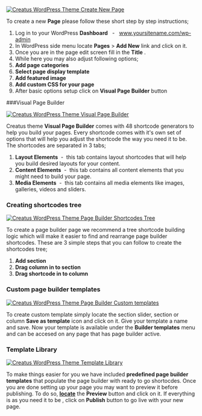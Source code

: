 <div class="thz-lightbox-gallery" markdown="1">

<div class="thz-doc-image max">
<a class="thz-lightbox mfp-image" href="../../docs-media/create-new-page.jpg" data-mfp-title="Creatus WordPress Theme Create New Page" data-modal-size="large">
	<img src="../../docs-media/create-new-page.jpg" alt="Creatus WordPress Theme Create New Page" />
</a>
</div>

To create a new __Page__ please follow these short step by step instructions;

1. Log in to your WordPress __Dashboard__ &nbsp; - &nbsp; www.yoursitename.com/wp-admin
2. In WordPress side menu locate __Pages__ > __Add New__ link and click on it.
3. Once you are in the page edit screen fill in the __Title__ .
4. While here you may also adjust following options;
 1. __Add page categories__
 1. __Select page display template__
 1. __Add featured image__
 1. __Add custom CSS for your page__
5. After basic options setup click on __Visual Page Builder__ button
 
 

###Visual Page Builder

<div class="thz-doc-image max">
<a class="thz-lightbox mfp-image" href="../../docs-media/visual-page-builder.gif" data-mfp-title="Creatus WordPress Theme Visual Page Builder" data-modal-size="large">
	<img src="../../docs-media/visual-page-builder.gif" alt="Creatus WordPress Theme Visual Page Builder" />
</a>
</div>


Creatus theme __Visual Page Builder__ comes with 48 shortcode generators to help you build your pages. Every shortcode comes with it's own set of options that will help you adjust the shortcode the way you need it to be. The shortcodes are separated in 3 tabs;

1. __Layout Elements__ &nbsp;-&nbsp; this tab contains layout shortcodes that will help you build desired layouts for your content.
1. __Content Elements__ &nbsp;-&nbsp; this tab contains all content elements that you might need to build your page.
1. __Media Elements__ &nbsp;-&nbsp; this tab contains all media elements like images, galleries, videos and sliders.


### Creating shortcodes tree

<div class="thz-doc-image max">
<a class="thz-lightbox mfp-image" href="../../docs-media/create-shortcodes-tree.gif" data-mfp-title="Creatus WordPress Theme Page Builder Shortcodes Tree" data-modal-size="large">
	<img src="../../docs-media/create-shortcodes-tree.gif" alt="Creatus WordPress Theme Page Builder Shortcodes Tree" />
</a>
</div>

To create a page builder page we recommend a tree shortcode building logic which will make it easier to find and rearrange page builder shortcodes. These are 3 simple steps that you can follow to create the shortcodes tree;

1. __Add section__
2. __Drag column in to section__
3. __Drag shortcode in to column__



### Custom page builder templates

<div class="thz-doc-image max">
<a class="thz-lightbox mfp-image" href="../../docs-media/create-section-template.gif" data-mfp-title="Creatus WordPress Theme Page Builder Custom templates" data-modal-size="large">
	<img src="../../docs-media/create-section-template.gif" alt="Creatus WordPress Theme Page Builder Custom templates" />
</a>
</div>

To create custom template simply locate the section slider, section or column __Save as template__ icon and click on it. Give your template a name and save. Now your template is available under the __Builder templates__ menu and can be accesed on any page that has page builder active.


### Template Library

<div class="thz-doc-image max">
<a class="thz-lightbox mfp-iframe" href="https://www.youtube.com/watch?v=y5_Cai3d5v0" data-mfp-title="Creatus WordPress Theme Template Library" data-modal-size="large">
	<img src="../../docs-media/splash-template-library.jpg" alt="Creatus WordPress Theme Template Library" />
</a>
</div>

To make things easier for you we have included  __predefined page builder templates__  that populate the page builder with ready to go shortocdes. Once you are done setting up your page you may want to preview it before publishing. To do so, <a class="thz-lightbox mfp-image" href="../../docs-media/preview-publish-post.jpg" data-mfp-title="Creatus WordPress Theme Preview and publish page" data-modal-size="large">__locate__</a>  the __Preview__ button and click on it. If everything is as you need it to be , click on __Publish__ button to go live with your new page.
</div>